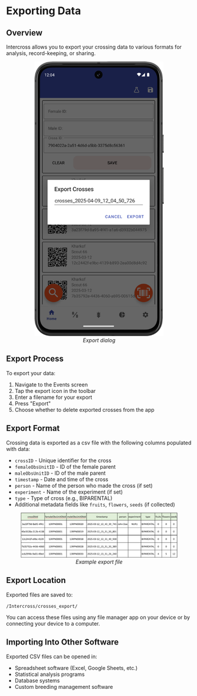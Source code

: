 <link rel="stylesheet" type="text/css" href="_styles/styles.css">

# Exporting Data

## Overview

Intercross allows you to export your crossing data to various formats for analysis, record-keeping, or sharing.

<figure align="center" class="image">
<img src="_static/images/export_dialog.png" width="350px">
<figcaption><i>Export dialog</i></figcaption>
</figure>

## Export Process

To export your data:

1. Navigate to the Events screen
2. Tap the export icon in the toolbar
3. Enter a filename for your export
4. Press "Export"
5. Choose whether to delete exported crosses from the app

## Export Format

Crossing data is exported as a csv file with the following columns populated with data:
- `crossID` - Unique identifier for the cross
- `femaleObsUnitID` - ID of the female parent
- `maleObsUnitID` - ID of the male parent
- `timestamp` - Date and time of the cross
- `person` - Name of the person who made the cross (if set)
- `experiment` - Name of the experiment (if set)
- `type` - Type of cross (e.g., BIPARENTAL)
- Additional metadata fields like `fruits`, `flowers`, `seeds` (if collected)

<figure align="center" class="image">
<img src="_static/images/export_format.png" width="700px">
<figcaption><i>Example export file</i></figcaption>
</figure>

## Export Location

Exported files are saved to:

```
/Intercross/crosses_export/
```

You can access these files using any file manager app on your device or by connecting your device to a computer.

## Importing Into Other Software

Exported CSV files can be opened in:
- Spreadsheet software (Excel, Google Sheets, etc.)
- Statistical analysis programs
- Database systems
- Custom breeding management software